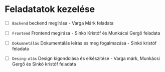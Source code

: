 # Feladatatok kezelése

- [ ] `Backend` beckend megírása - Varga Márk feladata
- [ ] `Frontend` Frontend megírása - Sinkó Kristóf és Munkácsi Gergő  feladata
- [ ] `Dokumnetálás` Dokumentálás leírás és meg fogalmazása - Sinkó kristóf feladata
- [ ] `Desing-olás` Design kigondolása és elkészítése - Varga márk, Munkácsi Gergő és Sinkó kristóf feladata


